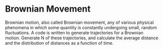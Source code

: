 # Brownian Movement
Brownian motion, also called Brownian movement, any of various physical phenomena in which some quantity is constantly undergoing small, random fluctuations.
A code is written to generate trajectories for a Brownian motion. Generate N of these trajectories, and calculate the average distance and the distribution of distances as a function of time.
